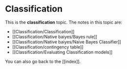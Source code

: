 # Classification
This is the **classification** topic. The notes in this topic are:

- [[Classification/Classification]]
- [[Classification/Native baiyes/Bayes rule]]
- [[Classification/Native baiyes/Naive Bayes Classifier]]
- [[Classification/contingency table]]
- [[Classification/Evaluating Classification models]]

You can also go back to the [[index]].